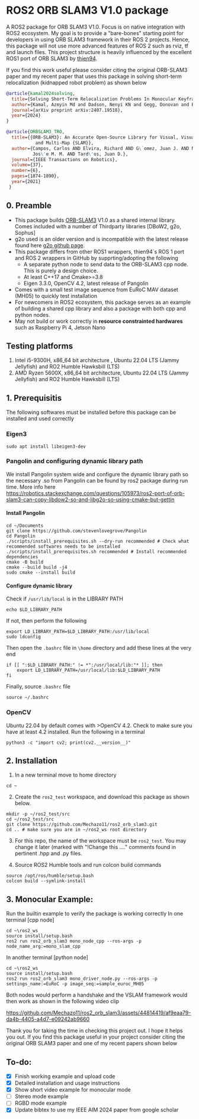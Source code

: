 # ROS2 ORB SLAM3 V1.0 package

A ROS2 package for ORB SLAM3 V1.0. Focus is on native integration with ROS2 ecosystem. My goal is to provide a "bare-bones" starting point for developers in using ORB SLAM3 framework in their ROS 2 projects. Hence, this package will not use more advanced features of ROS 2 such as rviz, tf and launch files. This project structure is heavily influenced by the excellent ROS1 port of ORB SLAM3 by [thien94](https://github.com/thien94/orb_slam3_ros/tree/master). 

If you find this work useful please consider citing the original ORB-SLAM3 paper and my recent paper that uses this package in solving short-term relocalization (kidnapped robot problem) as shown below

```bibtex
@article{kamal2024solving,
  title={Solving Short-Term Relocalization Problems In Monocular Keyframe Visual SLAM Using Spatial And Semantic Data},
  author={Kamal, Azmyin Md and Dadson, Nenyi KN and Gegg, Donovan and Barbalata, Corina},
  journal={arXiv preprint arXiv:2407.19518},
  year={2024}
}
```

```bibtex
@article{ORBSLAM3_TRO,
  title={{ORB-SLAM3}: An Accurate Open-Source Library for Visual, Visual-Inertial 
           and Multi-Map {SLAM}},
  author={Campos, Carlos AND Elvira, Richard AND G\´omez, Juan J. AND Montiel, 
          Jos\'e M. M. AND Tard\'os, Juan D.},
  journal={IEEE Transactions on Robotics}, 
  volume={37},
  number={6},
  pages={1874-1890},
  year={2021}
 }
```

## 0. Preamble
* This package builds [ORB-SLAM3](https://github.com/UZ-SLAMLab/ORB_SLAM3) V1.0 as a shared internal library. Comes included with a number of Thirdparty libraries [DBoW2, g2o, Sophus]
* g2o used is an older version and is incompatible with the latest release found here [g2o github page](https://github.com/RainerKuemmerle/g2o).
* This package differs from other ROS1 wrappers, thien94`s ROS 1 port and ROS 2 wrappers in GitHub by supprting/adopting the following
  * A separate python node to send data to the ORB-SLAM3 cpp node. This is purely a design choice.
  * At least C++17 and Cmake>=3.8
  * Eigen 3.3.0, OpenCV 4.2, latest release of Pangolin
* Comes with a small test image sequence from EuRoC MAV dataset (MH05) to quickly test installation
* For newcomers in ROS2 ecosystem, this package serves as an example of building a shared cpp library and also a package with both cpp and python nodes.
* May not build or work correctly in **resource constrainted hardwares** such as Raspberry Pi 4, Jetson Nano

## Testing platforms
1. Intel i5-9300H, x86_64 bit architecture , Ubuntu 22.04 LTS (Jammy Jellyfish) and RO2 Humble Hawksbill (LTS)
2. AMD Ryzen 5600X, x86_64 bit architecture, Ubuntu 22.04 LTS (Jammy Jellyfish) and RO2 Humble Hawksbill (LTS)

## 1. Prerequisitis
The following softwares must be installed before this package can be installed and used correctly

### Eigen3

```
sudo apt install libeigen3-dev
```

### Pangolin and configuring dynamic library path
We install Pangolin system wide and configure the dynamic library path so the necessary .so from Pangolin can be found by ros2 package during run time. More info here https://robotics.stackexchange.com/questions/105973/ros2-port-of-orb-slam3-can-copy-libdow2-so-and-libg2o-so-using-cmake-but-gettin

#### Install Pangolin

```
cd ~/Documents
git clone https://github.com/stevenlovegrove/Pangolin
cd Pangolin
./scripts/install_prerequisites.sh --dry-run recommended # Check what recommended softwares needs to be installed
./scripts/install_prerequisites.sh recommended # Install recommended dependencies
cmake -B build
cmake --build build -j4
sudo cmake --install build
```
#### Configure dynamic library

Check if ```/usr/lib/local``` is in the LIBRARY PATH
```
echo $LD_LIBRARY_PATH
```
If not, then perform the following 
```
export LD_LIBRARY_PATH=$LD_LIBRARY_PATH:/usr/lib/local
sudo ldconfig
```
Then open the ```.bashrc``` file in ```\home``` directory and add these lines at the very end
```
if [[ ":$LD_LIBRARY_PATH:" != *":/usr/local/lib:"* ]]; then
    export LD_LIBRARY_PATH=/usr/local/lib:$LD_LIBRARY_PATH
fi
```
Finally, source ```.bashrc``` file 
```
source ~/.bashrc
```
 
### OpenCV
Ubuntu 22.04 by default comes with >OpenCV 4.2. Check to make sure you have at least 4.2 installed. Run the following in a terminal
```
python3 -c "import cv2; print(cv2.__version__)" 
```

## 2. Installation
1. In a new terminal move to home directory
```
cd ~
```
2. Create the ```ros2_test``` workspace, and download this package as shown below.
```
mkdir -p ~/ros2_test/src
cd ~/ros2_test/src
git clone https://github.com/Mechazo11/ros2_orb_slam3.git
cd .. # make sure you are in ~/ros2_ws root directory
```
3. For this repo, the name of the workspace must be ```ros2_test```. You may change it later (marked with "!Change this ...." comments found in pertinent .hpp and .py files.

4. Source ROS2 Humble tools and run colcon build commands
```
source /opt/ros/humble/setup.bash
colcon build --symlink-install
```

## 3. Monocular Example:
Run the builtin example to verify the package is working correctly
In one terminal [cpp node]
```
cd ~\ros2_ws
source install/setup.bash
ros2 run ros2_orb_slam3 mono_node_cpp --ros-args -p node_name_arg:=mono_slam_cpp
```

In another terminal [python node]
```
cd ~\ros2_ws
source install/setup.bash
ros2 run ros2_orb_slam3 mono_driver_node.py --ros-args -p settings_name:=EuRoC -p image_seq:=sample_euroc_MH05
```

Both nodes would perform a handshake and the VSLAM framework would then work as shown in the following video clip


https://github.com/Mechazo11/ros2_orb_slam3/assets/44814419/af9eaa79-da4b-4405-a4d7-e09242ab9660


Thank you for taking the time in checking this project out. I hope it helps you out. If you find this package useful in your project consider citing the original ORB SLAM3 paper and one of my recent papers shown below

## To-do:
- [x] Finish working example and upload code
- [x] Detailed installation and usage instructions
- [x] Show short video example for monocular mode
- [ ] Stereo mode example
- [ ] RGBD mode example
- [x] Update bibtex to use my IEEE AIM 2024 paper from google scholar
